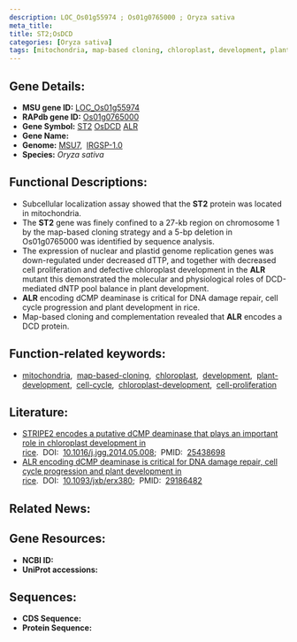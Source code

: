 ```yaml
---
description: LOC_Os01g55974 ; Os01g0765000 ; Oryza sativa
meta_title:
title: ST2;OsDCD
categories: [Oryza sativa]
tags: [mitochondria, map-based cloning, chloroplast, development, plant development, cell cycle, chloroplast development, cell proliferation]
---
```


## Gene Details:
- **MSU gene ID:** [LOC_Os01g55974](http://rice.uga.edu/cgi-bin/ORF_infopage.cgi?orf=LOC_Os01g55974)  
- **RAPdb gene ID:** [Os01g0765000](https://rapdb.dna.affrc.go.jp/locus/?name=Os01g0765000)  
- **Gene Symbol:** <u>ST2</u>&nbsp;<u>OsDCD</u>&nbsp;<u>ALR</u>
- **Gene Name:**
- **Genome:**  [MSU7](http://rice.uga.edu/),&nbsp;&nbsp;[IRGSP-1.0](https://rapdb.dna.affrc.go.jp/download/irgsp1.html)
- **Species:** *Oryza sativa*

## Functional Descriptions:
   - Subcellular localization assay showed that the **ST2** protein was located in mitochondria.
   - The **ST2** gene was finely confined to a 27-kb region on chromosome 1 by the map-based cloning strategy and a 5-bp deletion in Os01g0765000 was identified by sequence analysis.
   - The expression of nuclear and plastid genome replication genes was down-regulated under decreased dTTP, and together with decreased cell proliferation and defective chloroplast development in the **ALR** mutant this demonstrated the molecular and physiological roles of DCD-mediated dNTP pool balance in plant development.
   - **ALR** encoding dCMP deaminase is critical for DNA damage repair, cell cycle progression and plant development in rice.
   - Map-based cloning and complementation revealed that **ALR** encodes a DCD protein.

## Function-related keywords:
   - [mitochondria](/tags/mitochondria/),&nbsp;&nbsp;[map-based-cloning](/tags/map-based-cloning/),&nbsp;&nbsp;[chloroplast](/tags/chloroplast/),&nbsp;&nbsp;[development](/tags/development/),&nbsp;&nbsp;[plant-development](/tags/plant-development/),&nbsp;&nbsp;[cell-cycle](/tags/cell-cycle/),&nbsp;&nbsp;[chloroplast-development](/tags/chloroplast-development/),&nbsp;&nbsp;[cell-proliferation](/tags/cell-proliferation/)

## Literature:
   - [STRIPE2 encodes a putative dCMP deaminase that plays an important role in chloroplast development in rice](https://www.doi.org/10.1016/j.jgg.2014.05.008).&nbsp;&nbsp;DOI:&nbsp;&nbsp;[10.1016/j.jgg.2014.05.008](https://www.doi.org/10.1016/j.jgg.2014.05.008);&nbsp;&nbsp;PMID:&nbsp;&nbsp;[25438698](https://pubmed.ncbi.nlm.nih.gov/25438698/)
   - [ALR encoding dCMP deaminase is critical for DNA damage repair, cell cycle progression and plant development in rice](https://www.doi.org/10.1093/jxb/erx380).&nbsp;&nbsp;DOI:&nbsp;&nbsp;[10.1093/jxb/erx380](https://www.doi.org/10.1093/jxb/erx380);&nbsp;&nbsp;PMID:&nbsp;&nbsp;[29186482](https://pubmed.ncbi.nlm.nih.gov/29186482/)

## Related News:

## Gene Resources:
- **NCBI ID:**  []()
- **UniProt accessions:** [](https://www.uniprot.org/uniprotkb//entry)

## Sequences:
- **CDS Sequence:**
- **Protein Sequence:**

